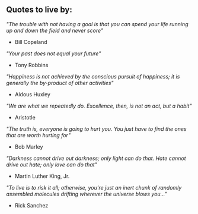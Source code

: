 ## Quotes to live by:

*"The trouble with not having a goal is that you can spend your life running up and down the field and never score"*

- Bill Copeland

*"Your past does not equal your future"*

- Tony Robbins

*"Happiness is not achieved by the conscious pursuit of happiness; it is generally the by-product of other activities"*

- Aldous Huxley

*"We are what we repeatedly do. Excellence, then, is not an act, but a habit"*

- Aristotle

*"The truth is, everyone is going to hurt you. You just have to find the ones that are worth hurting for"*

- Bob Marley

*"Darkness cannot drive out darkness; only light can do that. Hate cannot drive out hate; only love can do that"*

- Martin Luther King, Jr.

*"To live is to risk it all; otherwise, you're just an inert chunk of randomly assembled molecules drifting wherever the universe blows you..."*

- Rick Sanchez

